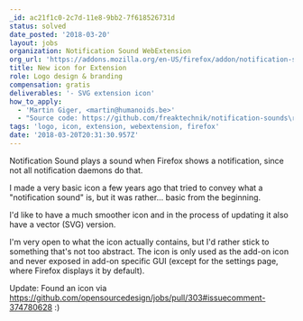 ```yaml
---
_id: ac21f1c0-2c7d-11e8-9bb2-7f618526731d
status: solved
date_posted: '2018-03-20'
layout: jobs
organization: Notification Sound WebExtension
org_url: 'https://addons.mozilla.org/en-US/firefox/addon/notification-sound/'
title: New icon for Extension
role: Logo design & branding
compensation: gratis
deliverables: '- SVG extension icon'
how_to_apply:
  - 'Martin Giger, <martin@humanoids.be>'
  - "Source code: https://github.com/freaktechnik/notification-sounds\r\nCurrent icon: https://github.com/freaktechnik/notification-sounds/blob/master/images/icon-64.png"
tags: 'logo, icon, extension, webextension, firefox'
date: '2018-03-20T20:31:30.957Z'
---
```

Notification Sound plays a sound when Firefox shows a notification, since not all notification daemons do that.

I made a very basic icon a few years ago that tried to convey what a "notification sound" is, but it was rather... basic from the beginning.

I'd like to have a much smoother icon and in the process of updating it also have a vector (SVG) version.

I'm very open to what the icon actually contains, but I'd rather stick to something that's not too abstract. The icon is only used as the add-on icon and never exposed in add-on specific GUI (except for the settings page, where Firefox displays it by default).

Update: Found an icon via https://github.com/opensourcedesign/jobs/pull/303#issuecomment-374780628 :)
